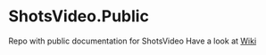 # ShotsVideo.Public
Repo with public documentation for ShotsVideo
Have a look at [Wiki](https://github.com/YakudzaBY/ShotsVideo.Public/wiki)
